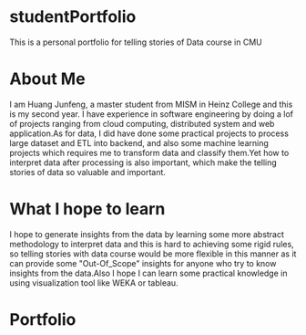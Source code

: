 # studentPortfolio
This is a personal portfolio for telling stories of Data course in CMU

# About Me
I am Huang Junfeng, a  master student from MISM in Heinz College and this is my second year. I have experience in software engineering by doing a lof of projects ranging from cloud computing, distributed system and web application.As for data, I did have done some practical projects to process large dataset and ETL into backend, and also some machine learning projects which requires me to transform data and classify them.Yet how to interpret data after processing is also important, which make the telling stories of data so valuable and important. 


# What I hope to learn
I hope to generate insights from the data by learning some more abstract methodology to interpret data and this is hard to achieving some rigid rules, so telling stories with data course would be more flexible in this manner as it can provide some "Out-Of_Scope" insights for anyone who try to know insights from the data.Also I hope I can learn some practical knowledge in using visualization tool like WEKA or tableau.

# Portfolio

